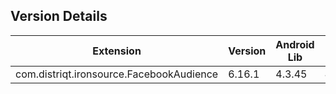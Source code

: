 ## Version Details

| Extension | Version | Android Lib | iOS Lib |
| --- | --- | --- | --- |
| com.distriqt.ironsource.FacebookAudience | 6.16.1 | 4.3.45 | 4.3.42 |
